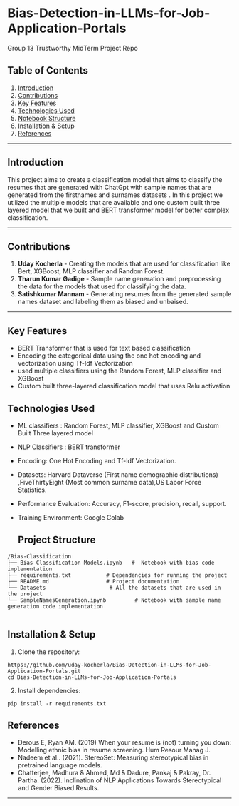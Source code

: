 # Bias-Detection-in-LLMs-for-Job-Application-Portals
Group 13 Trustworthy MidTerm Project Repo

## Table of Contents

1. [Introduction](#Introduction)  
2. [Contributions](#Contributions)
3. [Key Features](#Key-Features)  
4. [Technologies Used](#Technologies-Used)  
5. [Notebook Structure](#notebook-structure)
6. [Installation & Setup](#Installation&Setup)
7. [References](#References)

---

## Introduction

This project aims to create a classification model that aims to classify the resumes that are generated with ChatGpt with sample names that are generated from the firstnames and surnames datasets . In this project we utilized the multiple models that are available and one custom built three layered model that we built and BERT transformer model for better complex classification.

---

## Contributions

1. **Uday Kocherla**   - Creating the models that are used for classification like Bert, XGBoost, MLP classifier and Random Forest.
2. **Tharun Kumar Gadige**  - Sample name generation and preprocessing the data for the models that used for classifying the data.
3. **Satishkumar Mannam**   - Generating resumes from the generated sample names dataset and labeling them as biased and unbaised.

---

## Key Features
- BERT Transformer that is used for text based classification
- Encoding the categorical data using the one hot encoding and vectorization using Tf-Idf Vectorization
- used multiple classifiers using the Random Forest, MLP classifier and XGBoost
- Custom built three-layered classification model that uses Relu activation

## Technologies Used

- ML classifiers : Random Forest, MLP classifier, XGBoost and Custom Built Three layered model
- NLP Classifiers : BERT transformer
- Encoding: One Hot Encoding and Tf-Idf Vectorization.
- Datasets: Harvard Dataverse (First name demographic distributions) ,FiveThirtyEight (Most common surname data),US Labor Force Statistics.
- Performance Evaluation: Accuracy, F1-score, precision, recall, support.
- Training Environment: Google Colab

  ## **Project Structure**
```
/Bias-Classification
├── Bias Classification Models.ipynb   #  Notebook with bias code implementation
├── requirements.txt           # Dependencies for running the project
├── README.md                  # Project documentation
└── Datasets                    # All the datasets that are used in the project
└── SampleNamesGeneration.ipynb         # Notebook with sample name generation code implementation


```
## **Installation & Setup**
1. Clone the repository:

```
https://github.com/uday-kocherla/Bias-Detection-in-LLMs-for-Job-Application-Portals.git
cd Bias-Detection-in-LLMs-for-Job-Application-Portals
```

2. Install dependencies:

```
pip install -r requirements.txt
```

## **References**
- Derous E, Ryan AM. (2019) When your resume is (not) turning you down: Modelling ethnic bias in resume screening. Hum Resour Manag J. 
- Nadeem et al.. (2021). StereoSet: Measuring stereotypical bias in pretrained language models.
- Chatterjee, Madhura & Ahmed, Md & Dadure, Pankaj & Pakray, Dr. Partha. (2022). Inclination of NLP Applications Towards Stereotypical and Gender Biased Results. 


---
